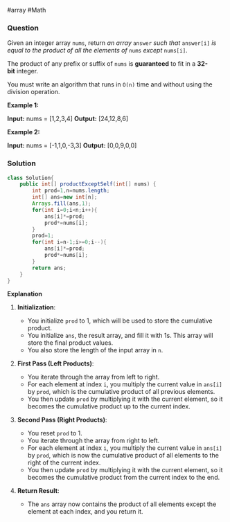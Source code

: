 #array #Math 
### Question
Given an integer array `nums`, return _an array_ `answer` _such that_ `answer[i]` _is equal to the product of all the elements of_ `nums` _except_ `nums[i]`.

The product of any prefix or suffix of `nums` is **guaranteed** to fit in a **32-bit** integer.

You must write an algorithm that runs in `O(n)` time and without using the division operation.

**Example 1:**

**Input:** nums = [1,2,3,4]
**Output:** [24,12,8,6]

**Example 2:**

**Input:** nums = [-1,1,0,-3,3]
**Output:** [0,0,9,0,0]

### Solution
```java
class Solution{
	public int[] productExceptSelf(int[] nums) {  
	    int prod=1,n=nums.length;  
	    int[] ans=new int[n];  
	    Arrays.fill(ans,1);  
	    for(int i=0;i<n;i++){  
	        ans[i]*=prod;  
	        prod*=nums[i];  
	    }  
	    prod=1;  
	    for(int i=n-1;i>=0;i--){  
	        ans[i]*=prod;  
	        prod*=nums[i];  
	    }  
	    return ans;  
	}
}
```

**Explanation**
1. **Initialization**:
    
    - You initialize `prod` to 1, which will be used to store the cumulative product.
    - You initialize `ans`, the result array, and fill it with 1s. This array will store the final product values.
    - You also store the length of the input array in `n`.
2. **First Pass (Left Products)**:
    
    - You iterate through the array from left to right.
    - For each element at index `i`, you multiply the current value in `ans[i]` by `prod`, which is the cumulative product of all previous elements.
    - You then update `prod` by multiplying it with the current element, so it becomes the cumulative product up to the current index.
3. **Second Pass (Right Products)**:
    
    - You reset `prod` to 1.
    - You iterate through the array from right to left.
    - For each element at index `i`, you multiply the current value in `ans[i]` by `prod`, which is now the cumulative product of all elements to the right of the current index.
    - You then update `prod` by multiplying it with the current element, so it becomes the cumulative product from the current index to the end.
4. **Return Result**:
    
    - The `ans` array now contains the product of all elements except the element at each index, and you return it.

